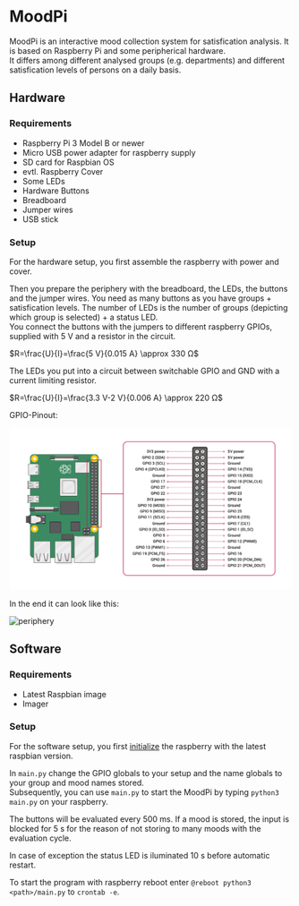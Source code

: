 # MoodPi

MoodPi is an interactive mood collection system for satisfication analysis. It is based on Raspberry Pi and some peripherical hardware.<br>
It differs among different analysed groups (e.g. departments) and different satisfication levels of persons on a daily basis.

## Hardware 

### Requirements

- Raspberry Pi 3 Model B or newer
- Micro USB power adapter for raspberry supply
- SD card for Raspbian OS
- evtl. Raspberry Cover
- Some LEDs
- Hardware Buttons
- Breadboard
- Jumper wires
- USB stick

### Setup

For the hardware setup, you first assemble the raspberry with power and cover.

Then you prepare the periphery with the breadboard, the LEDs, the buttons and the jumper wires. You need as many buttons as you have groups + satisfication levels. The number of LEDs is the number of groups (depicting which group is selected) + a status LED.<br>
You connect the buttons with the jumpers to different raspberry GPIOs, supplied with 5 V and a resistor in the circuit.

$R=\frac{U}{I}=\frac{5 V}{0.015 A} \approx 330 Ω$

The LEDs you put into a circuit between switchable GPIO and GND with a current limiting resistor.

$R=\frac{U}{I}=\frac{3.3 V-2 V}{0.006 A} \approx 220 Ω$

GPIO-Pinout:

![gpio3](./img/gpio3.png)

In the end it can look like this:

![periphery](./img/periphery.jpg)

## Software

### Requirements

- Latest Raspbian image
- Imager

### Setup

For the software setup, you first [initialize](https://www.raspberrypi.org/documentation/installation/installing-images/README.md) the raspberry with the latest raspbian version.

In `main.py` change the GPIO globals to your setup and the name globals to your group and mood names stored.<br>
Subsequently, you can use `main.py` to start the MoodPi by typing `python3 main.py` on your raspberry.

The buttons will be evaluated every 500 ms. If a mood is stored, the input is blocked for 5 s for the reason of not storing to many moods with the evaluation cycle.

In case of exception the status LED is iluminated 10 s before automatic restart.

To start the program with raspberry reboot enter `@reboot python3 <path>/main.py` to `crontab -e`.